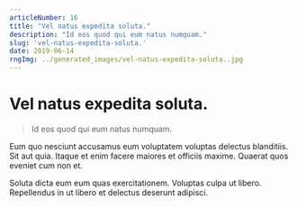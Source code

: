 ```yaml
---
articleNumber: 16
title: "Vel natus expedita soluta."
description: "Id eos quod qui eum natus numquam."
slug: 'vel-natus-expedita-soluta.'
date: 2019-06-14
rngImg: ../generated_images/vel-natus-expedita-soluta..jpg
---
```


# Vel natus expedita soluta.

> Id eos quod qui eum natus numquam.

Eum quo nesciunt accusamus eum voluptatem voluptas delectus blanditiis. Sit aut quia. Itaque et enim facere maiores et officiis maxime. Quaerat quos eveniet cum non et.
 Soluta dicta eum eum quas exercitationem. Voluptas culpa ut libero. Repellendus in ut libero et delectus deserunt adipisci.
